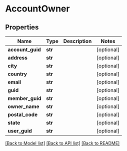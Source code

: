 # AccountOwner

## Properties
Name | Type | Description | Notes
------------ | ------------- | ------------- | -------------
**account_guid** | **str** |  | [optional] 
**address** | **str** |  | [optional] 
**city** | **str** |  | [optional] 
**country** | **str** |  | [optional] 
**email** | **str** |  | [optional] 
**guid** | **str** |  | [optional] 
**member_guid** | **str** |  | [optional] 
**owner_name** | **str** |  | [optional] 
**postal_code** | **str** |  | [optional] 
**state** | **str** |  | [optional] 
**user_guid** | **str** |  | [optional] 

[[Back to Model list]](../README.md#documentation-for-models) [[Back to API list]](../README.md#documentation-for-api-endpoints) [[Back to README]](../README.md)


